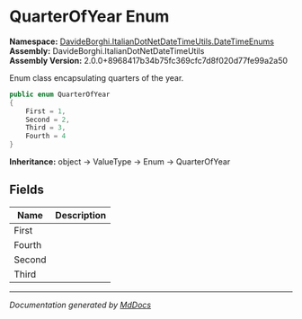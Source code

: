 ﻿<!--  
  <auto-generated>   
    The contents of this file were generated by a tool.  
    Changes to this file may be list if the file is regenerated  
  </auto-generated>   
-->

# QuarterOfYear Enum

**Namespace:** [DavideBorghi.ItalianDotNetDateTimeUtils.DateTimeEnums](../index.md)  
**Assembly:** DavideBorghi.ItalianDotNetDateTimeUtils  
**Assembly Version:** 2.0.0+8968417b34b75fc369cfc7d8f020d77fe99a2a50

Enum class encapsulating quarters of the year.

```csharp
public enum QuarterOfYear
{
    First = 1,
    Second = 2,
    Third = 3,
    Fourth = 4
}
```

**Inheritance:** object → ValueType → Enum → QuarterOfYear

## Fields

| Name   | Description |
| ------ | ----------- |
| First  |             |
| Fourth |             |
| Second |             |
| Third  |             |

___

*Documentation generated by [MdDocs](https://github.com/ap0llo/mddocs)*
